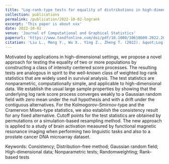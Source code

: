 ```yaml
---
title: "Log-rank-type tests for equality of distributions in high-dimensional spaces"
collection: publications
permalink: /publication/2022-10-02-logrank
excerpt: 'This paper is about xxx'
date: 2022-10-02
venue: 'Journal of Computational and Graphical Statistics'
paperurl: 'https://www.tandfonline.com/doi/pdf/10.1080/10618600.2022.2051530'
citation: 'Liu L., Meng Y., Wu X., Ying Z., Zheng T. (2022). &quot;Log-rank-type tests for equality of distributions in high-dimensional spaces.&quot; <i>Journal of Computational and Graphical Statistics</i> 31 (4), 1384-1396.'
---
```


Motivated by applications in high-dimensional settings, we propose a novel approach for testing the equality of two or more populations by constructing a class of intensity centered score processes. The resulting tests are analogous in spirit to the well-known class of weighted log-rank statistics that are widely used in survival analysis. The test statistics are nonparametric, computationally simple, and applicable to high-dimensional data. We establish the usual large sample properties by showing that the underlying log rank score process converges weakly to a Gaussian random field with zero mean under the null hypothesis and with a drift under the contiguous alternatives. For the Kolmogorov–Smirnov-type and the Cramervon Mises-type statistics, we also establish the consistency result for any fixed alternative. Cutoff points for the test statistics are obtained by permutations or a simulation-based resampling method. The new approach is applied to a study of brain activation measured by functional magnetic resonance imaging when performing two linguistic tasks and also to a prostate cancer DNA microarray dataset.

Keywords: Consistency; Distribution-free method; Gaussian random field; High-dimensional data; Nonparametric tests; Randomweighting; Rank-based tests
